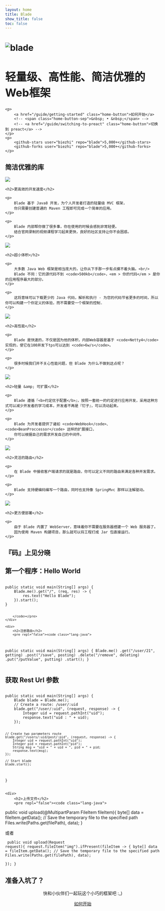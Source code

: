 ```yaml
---
layout: home
title: Blade
show_title: false
toc: false
---
```



<jumbotron>
    <h1>
        <img src="/assets/logo.svg" alt="blade"/>
    </h1>
   <h1 style="font-size: 35px">轻量级、高性能、简洁优雅的Web框架</h1>
    
    <p>
        <a href="/guide/getting-started" class="home-button">如何开始</a>
        <!-- <span class="home-button-sep">&nbsp; • &nbsp;</span> -->
        <!-- <a href="/guide/switching-to-preact" class="home-button">切换到 preact</a> -->
    </p>
    <p>
        <github-stars user="biezhi" repo="blade">5,000+</github-stars>
        <github-forks user="biezhi" repo="blade">5,000+</github-forks>
    </p>
</jumbotron>


<section class="home-top">
    <h1>简洁优雅的库</h1>
</section>


<section class="home-section">
    <img src="/assets/home/metal.svg">

    <h2>更高效的开发速度</h2>

    <p>
		Blade 基于 Java8 开发，为个人开发者打造的轻量级 MVC 框架，
		你只需要创建普通的 Maven 工程即可完成一个简单的应用。
    </p>

    <p>
		Blade 内部帮你做了很多事，你在使用的时候会感到非常轻便。
		结合官网录制的视频课程学习起来更快，良好的社区支持让你不会困惑。
    </p>
</section>


<section class="home-section">
    <img src="/assets/home/size.svg">

    <h2>超小体积</h2>

    <p>
		大多数 Java Web 框架是相当庞大的，让你从下手那一步有点摸不着头脑。<br/>
		Blade 不同：它的源代码不到 <code>500kb</code>，<em > 你的代码</em > 是你的应用程序最大的部分。
    </p>

    <p>
		这将意味可以下载更少的 Java 代码，解析和执行 - 为您的代码节省更多的时间，所以你可以构建一个你定义的体验，而不需要受一个框架的控制.
    </p>
</section>


<section class="home-section">
    <img src="/assets/home/performance.svg">

    <h2>高性能</h2>

    <p>
		Blade 是快速的，不仅是因为他的体积，内部Web容器是基于 <code>Netty4</code> 实现的，使它在100并发下tps可以达到 <code>6w/s</code>。
    </p>

    <p>
        很多时候我们并不关心性能问题，但 Blade 为什么不做到这点呢？
    </p>
</section>


<section class="home-section">
    <img src="/assets/home/portable.svg">

    <h2>轻量 &amp; 可扩展</h2>

    <p>
        Blade 遵循『<b>约定优于配置</b>』，按照一套统一的约定进行应用开发，采用这种方式可以减少开发者的学习成本，开发者不再是『钉子』，可以流动起来。
    </p>

    <p>
        Blade 为开发者提供了诸如 <code>WebHook</code>、<code>BeanProccessor</code> 这样的扩展接口，
        你可以根据自己的需求开发自己的中间件。
    </p>
</section>


<section class="home-section">
    <img src="/assets/home/productive.svg">

    <h2>灵活的路由</h2>

    <p>
        在 Blade 中接收客户端请求的就是路由，你可以定义不同的路由来满足各种开发需求。
    </p>
    
    <p>
        Blade 支持硬编码编写一个路由，同时也支持像 SpringMvc 那样以注解驱动。
    </p>
    
</section>


<section class="home-section">
    <img src="/assets/home/compatible.svg">

    <h2>更方便部署</h2>

    <p>
        由于 Blade 内置了 WebServer，意味着你不需要在服务器搭建一个 Web 服务器了。
        因为使用 Maven 构建项目，那么就可以将工程打成 Jar 包直接运行。
    </p>
    
</section>


<section class="home-top">
    <h1>『码』上见分晓</h1>
</section>

<section class="home-split">
    <div>
        <h2>第一个程序：Hello World</h2>
        <pre><code class="lang-java">
public static void main(String[] args) {
    Blade.me().get("/", (req, res) -> {
        res.text("Hello Blade");
    }).start();
}

        </code></pre>
    </div>
    
    <div>
        <h2>注册路由</h2>
        <pre repl="false"><code class="lang-java">
public static void main(String[] args) {
    Blade.me()
        .get("/user/21", getting)
        .post("/save", posting)
        .delete("/remove", deleting)
        .put("/putValue", putting)
        .start();
}
        </code></pre>
    </div>
</section>


<section class="home-split">
    <div>
        <h2>获取 Rest Url 参数</h2>
        <pre><code class="lang-java">
public static void main(String[] args) {
    Blade blade = Blade.me();
    // Create a route: /user/:uid
    blade.get("/user/:uid", (request, response) -> {
		Integer uid = request.pathInt("uid");
		response.text("uid : " + uid);
	});
	
    // Create two parameters route
    blade.get("/users/:uid/post/:pid", (request, response) -> {
		Integer uid = request.pathInt("uid");
		Integer pid = request.pathInt("pid");
		String msg = "uid = " + uid + ", pid = " + pid;
		response.text(msg);
	});
	
    // Start blade
    blade.start();
}
        </code></pre>
    </div>
    
    <div>
        <h2>上传文件</h2>
        <pre repl="false"><code class="lang-java">
public void upload(@MultipartParam FileItem fileItem){
    byte[] data = fileItem.getData();
    // Save the temporary file to the specified path
    Files.write(Paths.get(filePath), data);
}
        </code></pre>
        <p>或者</p>
        <pre repl="false"><code class="lang-java">
        public void upload(Request request){
            request.fileItem("img").ifPresent(fileItem -> {
                byte[] data = fileItem.getData();
                // Save the temporary file to the specified path
                Files.write(Paths.get(filePath), data);              
            });
        }
                </code></pre>
    </div>
</section>

<section class="home-top">
    <h1>准备入坑了？</h1>
</section>

<section style="text-align:center;">
    <p>
        快和小伙伴们一起玩这个小巧的框架吧 :_)
    </p>
    <p>
        <a href="/guide/getting-started" class="home-button">如何开始</a>
        <!-- <span class="home-button-sep">&nbsp; • &nbsp;</span> -->
        <!-- <a href="/guide/switching-to-preact" class="home-button">切换到 Preact</a> -->
    </p>
</section>
